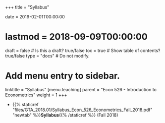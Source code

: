 +++
title = "Syllabus"

date = 2019-02-01T00:00:00
# lastmod = 2018-09-09T00:00:00

draft = false  # Is this a draft? true/false
toc = true  # Show table of contents? true/false
type = "docs"  # Do not modify.

# Add menu entry to sidebar.
linktitle = "Syllabus"
[menu.teaching]
  parent = "Econ 526 - Introduction to Econometrics"
  weight = 1
+++

* {{% staticref "files/GTA_2018.01/Syllabus_Econ_526_Econometrics_Fall_2018.pdf" "newtab" %}}**Syllabus**{{% /staticref %}} (Fall 2018)